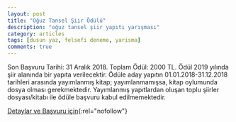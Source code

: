 ```yaml
---
layout: post
title: "Oğuz Tansel Şiir Ödülü"
description: "oğuz tansel şiir yapıtı yarışması"
category: articles
tags: [dusun yaz, felsefi deneme, yarisma]
comments: true
---
```


Son Başvuru Tarihi: 31 Aralık 2018. Toplam Ödül: 2000 TL.
Ödül 2019 yılında şiir alanında bir yapıta verilecektir.
Ödüle aday yapıtın 01.01.2018-31.12.2018 tarihleri arasında yayımlanmış kitap; yayımlanmamışsa, kitap oylumunda dosya olması gerekmektedir. Yayımlanmış yapıtlardan oluşan toplu şiirler dosyası/kitabı ile ödüle başvuru kabul edilmemektedir.

[Detaylar ve Başvuru için](http://www.karakedidergi.com/oguz-tansel-siir-odulu-basvurulari/?utm_source=edebiyatyarismalari.com&utm_medium=affiliate){:rel="nofollow"}